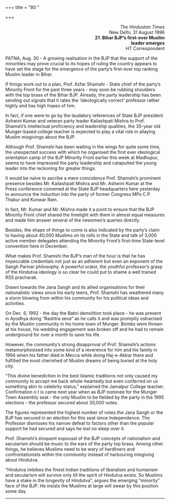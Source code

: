 +++
title = "80 "

+++
<div align="right">

*The Hindustan Times*  
New Delhi, 31 August 1996  
**21. Bihar BJP’s first-ever Muslim**  
**leader emerges**  
HT Correspondent

</div>

PATNA, Aug. 30 - A growing realisation in the BJP that the support of
the minorities may prove crucial to its hopes of ruling the country
appears to have set the stage for the emergence of the party’s
first-ever top ranking Muslim leader in Bihar.

If things work out to a plan, Prof. Azfar Shamshi - State chief of the
party’s Minority Front for the past three years - may soon be rubbing
shoulders with the top brass of the Bihar BJP. Already, the party
leadership has been sending out signals that it rates the ‘ideologically
correct’ professor rather highly and has high hopes of him.

In fact, if one were to go by the laudatory references of State BJP
president Ashwini Kumar and veteran party leader Kailashpati Mishra to
Prof. Shamshi’s intellectual proficiency and leadership qualities, the
35-year old Munger-based college teacher is expected to play a vital
role in allaying Muslim misgivings about the BJP.

Although Prof. Shamshi has been waiting in the wings for quite some
time, the unexpected success with which he organised the first ever
ideological orientation camp of the BJP Minority Front earlier this week
at Madhupur, seems to have impressed the party leadership and catapulted
the young leader into the reckoning for greater things.

It would be naive to ascribe a mere coincidence Prof. Shamshi’s
prominent presence besides Mr. Kailashpati Mishra and Mr. Ashwini Kumar
at the Press conference convened at the State BJP headquarters here
yesterday to announce the induction into the party of former Congress
MPs C.P. Thakur and Kunwar Ram.

In fact, Mr. Kumar and Mr. Mishra made it a point to ensure that the BJP
Minority Front chief shared the limelight with them in almost equal
measures and made him answer several of the newsmen’s queries directly.

Besides, the shape of things to come is also indicated by the party’s
claim to having about 40,000 Muslims on its rolls in the State and talk
of 3,000 active member delegates attending the Minority Front’s
first-time State-level convention here in December.

What makes Prof. Shamshi the BJP’s man of the hour is that he has
impeccable credentials not just as an adherent but even an exponent of
the Sangh Parivar philosophy. A powerful orator, the youthful
professor’s grasp of the Hindutva ideology is so clear he could put to
shame a well trained RSS pracharak.

Drawn towards the Jana Sangh and its allied organisations for their
nationalistic views since his early teens, Prof. Shamshi has weathered
many a storm blowing from within his community for his political ideas
and activities.

On Dec. 6, 1992 - the day the Babri demolition took place - he was
present in Ayodhya doing “Rashtra seva” as he calls it and was promptly
ostracised by the Muslim community in his home town of Munger. Bombs
were thrown at his house, his wedding engagement was broken off and he
had to remain underground for over a month to save his life.

However, the community’s strong disapproval of Prof. Shamshi’s actions
metamorphosised into some kind of a reverence for him and his family in
1994 when his father died in Mecca while doing Haj-e-Akbar there and
fulfilled the most cherished of Muslim dreams of being buried at the
holy city.

“This divine benediction in the best Islamic traditions not only caused
my community to accept me back whole-heartedly but even conferred on us
something akin to celebrity status,” explained the Jamalpur College
teacher. Confirmation o t is came next year when as BJP nominee for the
Munger Town Assembly seat - the only Muslim to be fielded by the party
in the 1995 elections - the professor secured about 30,000 votes.

The figures represented the highest number of votes the Jana Sangh or
the BJP has secured in an election for this seat since Independence. The
Professor dismisses his narrow defeat to factors other than the popular
support he had secured and says he lost no sleep over it.

Prof. Shamshi’s eloquent espousal of the BJP concepts of nationalism and
secularism should be music to the ears of the party top brass. Among
other things, he believes Muslims need to be wary of hardliners and
confrontationists within the community instead of harbouring misgiving
about Hindutva.

“Hindutva imbibes the finest Indian traditions of liberalism and
humanism and secularism will survive only till the spirit of Hindutva
exists. So Muslims have a stake in the longevity of Hindutva”, argues
the emerging “minority” face of the BJP.  He insists the Muslims at
large will swear by this position some day.  
 

------------------------------------------------------------------------



